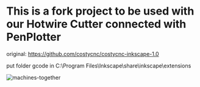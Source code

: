 # This is a fork project to be used with our Hotwire Cutter connected with PenPlotter

original: https://github.com/costycnc/costycnc-inkscape-1.0

put folder gcode in C:\Program Files\Inkscape\share\inkscape\extensions


![machines-together](https://github.com/PorokhovnichenkoIryna/costycnc-inkscape-1.0-to-penplotter/assets/7930250/32d5bfb1-bc2d-4f55-b36c-73eff062662c)
